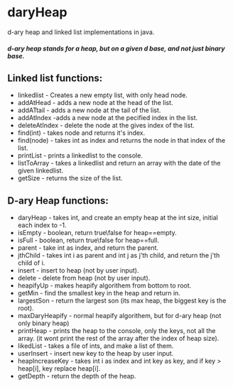 # daryHeap
d-ary heap and linked list implementations in java.
#### *d-ary heap stands for a heap, but on a given d base, and not just binary base.*

## Linked list functions:
* linkedlist - Creates a new empty list, with only head node.
* addAtHead - adds a new node at the head of the list.
* addATtail - adds a new node at the tail of the list.
* addAtIndex -adds a new node at the pecified index in the list.
* deleteAtIndex - delete the node at the gives index of the list.
* find(int) - takes node and returns it's index.
* find(node) - takes int as index and returns the node in that index of the list.
* printList - prints a linkedlist to the console.
* listToArray - takes a linkedlist and return an array with the date of the given linkedlist.
* getSize - returns the size of the list.

## D-ary Heap functions:
* daryHeap - takes int, and create an empty heap at the int size, initial each index to -1.
* isEmpty - boolean, return true\false for heap==empty.
* isFull - boolean, return true\false for heap==full.
* parent - take int as index, and return the parent.
* jthChild - takes int i as parent and int j as j'th child, and return the j'th child of i.
* insert - insert to heap (not by user input).
* delete - delete from heap (not by user input).
* heapifyUp - makes heapify algorithem from bottom to root.
* getMin - find the smallest key in the heap and return in.
* largestSon - return the largest son (its max heap, the biggest key is the root).
* maxDaryHeapify - normal heapify algorithem, but for d-ary heap (not only binary heap)
* printHeap - prints the heap to the console, only the keys, not all the array. (it wont print the rest of the array after the index of heap size).
* likedList - takes a file of ints, and make a list of them.
* userInsert - insert new key to the heap by user input.
* heapIncreaseKey - takes int i as index and int key as key, and if key > heap[i], key replace heap[i].
* getDepth - return the depth of the heap.
